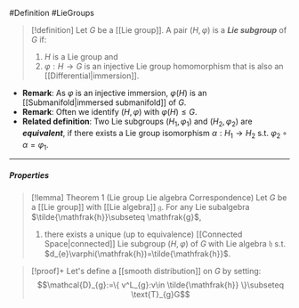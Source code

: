 #Definition #LieGroups 

> [!definition]
> Let $G$ be a [[Lie group]]. A pair $(H,\varphi)$ is a ***Lie subgroup*** of $G$ if:
> 1. $H$ is a Lie group and
> 2. $\varphi:H\to G$ is an injective Lie group homomorphism that is also an [[Differential|immersion]].
- **Remark**: As $\varphi$ is an injective immersion, $\varphi(H)$ is an [[Submanifold|immersed submanifold]] of $G$. 
- **Remark**: Often we identify $(H,\varphi)$ with $\varphi(H)\leq G$.
- **Related definition**: Two Lie subgroups $(H_{1},\varphi_{1})$ and $(H_{2},\varphi_{2})$ are ***equivalent***, if there exists a Lie group isomorphism $\alpha:H_{1}\to H_{2}$ s.t. $\varphi_{2}\circ\alpha=\varphi_{1}$. 
---
##### Properties
> [!lemma] Theorem 1 (Lie group Lie algebra Correspondence)
> Let $G$ be a [[Lie group]] with [[Lie algebra]] $\mathfrak{g}$. For any Lie subalgebra $\tilde{\mathfrak{h}}\subseteq \mathfrak{g}$, 
> 1. there exists a unique (up to equivalence) [[Connected Space|connected]] Lie subgroup $(H,\varphi)$ of $G$ with Lie algebra $\mathfrak{h}$ s.t. $d_{e}\varphi(\mathfrak{h})=\tilde{\mathfrak{h}}$.

> [!proof]+
> Let's define a [[smooth distribution]] on $G$ by setting: $$\mathcal{D}_{g}:=\{ v^L_{g}:v\in \tilde{\mathfrak{h}} \}\subseteq \text{T}_{g}G$$